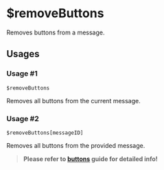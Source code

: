 # $removeButtons
Removes buttons from a message.

## Usages
### Usage #1
```
$removeButtons
```
Removes all buttons from the current message.

### Usage #2
```
$removeButtons[messageID]
```
Removes all buttons from the provided message.

> **Please refer to [buttons](./guides/buttons.md) guide for detailed info!**
